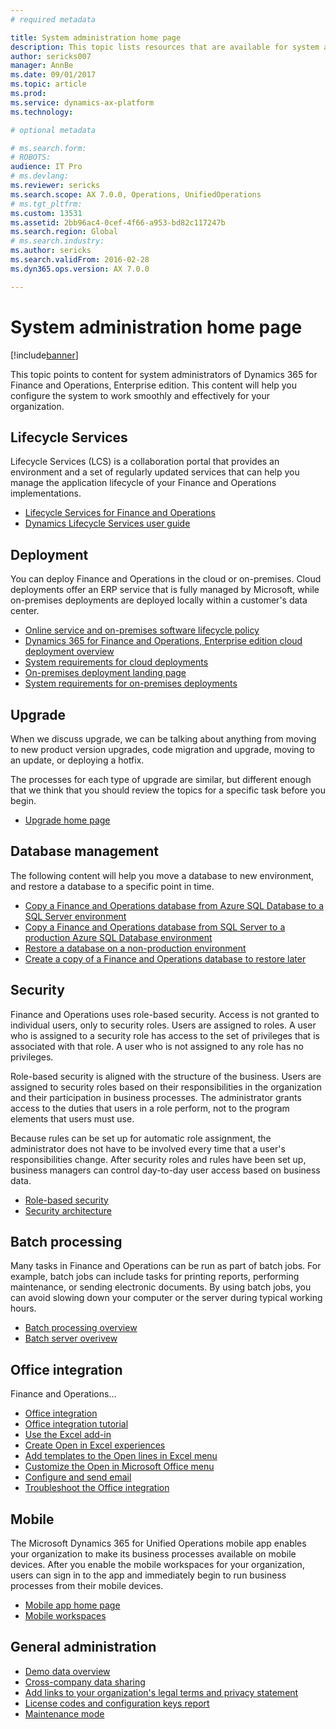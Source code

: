 ```yaml
---
# required metadata

title: System administration home page
description: This topic lists resources that are available for system administrators.
author: sericks007
manager: AnnBe
ms.date: 09/01/2017
ms.topic: article
ms.prod: 
ms.service: dynamics-ax-platform
ms.technology: 

# optional metadata

# ms.search.form: 
# ROBOTS: 
audience: IT Pro
# ms.devlang: 
ms.reviewer: sericks
ms.search.scope: AX 7.0.0, Operations, UnifiedOperations
# ms.tgt_pltfrm: 
ms.custom: 13531
ms.assetid: 2bb96ac4-0cef-4f66-a953-bd82c117247b
ms.search.region: Global
# ms.search.industry: 
ms.author: sericks
ms.search.validFrom: 2016-02-28
ms.dyn365.ops.version: AX 7.0.0

---
```


# System administration home page

[!include[banner](../includes/banner.md)]


This topic points to content for system administrators of Dynamics 365 for Finance and Operations, Enterprise edition. This content will help you configure the system to work smoothly and effectively for your organization.

Lifecycle Services
------------------
Lifecycle Services (LCS) is a collaboration portal that provides an environment and a set of regularly updated services that can help you manage the application lifecycle of your Finance and Operations implementations.

- [Lifecycle Services for Finance and Operations](../lifecycle-services/lcs.md)
- [Dynamics Lifecycle Services user guide](../lifecycle-services/lcs-user-guide.md)

## Deployment
You can deploy Finance and Operations in the cloud or on-premises. Cloud deployments offer an ERP service that is fully managed by Microsoft, while on-premises deployments are deployed locally within a customer's data center.

-   [Online service and on-premises software lifecycle policy](../migration-upgrade/versions-update-policy.md)
- [Dynamics 365 for Finance and Operations, Enterprise edition cloud deployment overview](../deployment/cloud-deployment-overview.md)
-   [System requirements for cloud deployments](../get-started/system-requirements.md)
- [On-premises deployment landing page](/deployment/on-premises-deployment-landing-page.md)
- [System requirements for on-premises deployments](../get-started/system-requirements-on-prem.md)


## Upgrade
When we discuss upgrade, we can be talking about anything from moving to new product version upgrades, code migration and upgrade, moving to an update, or deploying a hotfix.

The processes for each type of upgrade are similar, but different enough that we think that you should review the topics for a specific task before you begin.  

- [Upgrade home page](../migration-upgrade/upgrade-home-page.md)


## Database management
The following content will help you move a database to new environment, and restore a database to a specific point in time.

-   [Copy a Finance and Operations database from Azure SQL Database to a SQL Server environment](../database/copy-database-from-azure-sql-to-sql-server.md)
-   [Copy a Finance and Operations database from SQL Server to a production Azure SQL Database environment](../database/copy-database-from-sql-server-to-azure-sql.md)
-   [Restore a database on a non-production environment](../database/request-point-in-time-restore.md)
-   [Create a copy of a Finance and Operations database to restore later](../database/copy-operations-database.md)

## Security
Finance and Operations uses role-based security. Access is not granted to individual users, only to security roles. Users are assigned to roles. A user who is assigned to a security role has access to the set of privileges that is associated with that role. A user who is not assigned to any role has no privileges.

Role-based security is aligned with the structure of the business. Users are assigned to security roles based on their responsibilities in the organization and their participation in business processes. The administrator grants access to the duties that users in a role perform, not to the program elements that users must use.

Because rules can be set up for automatic role assignment, the administrator does not have to be involved every time that a user's responsibilities change. After security roles and rules have been set up, business managers can control day-to-day user access based on business data.

-   [Role-based security](role-based-security.md)
-   [Security architecture](security-architecture.md)

## Batch processing
Many tasks in Finance and Operations can be run as part of batch jobs. For example, batch jobs can include tasks for printing reports, performing maintenance, or sending electronic documents. By using batch jobs, you can avoid slowing down your computer or the server during typical working hours. 

- [Batch processing overview](batch-processing-overview.md)
- [Batch server overivew](batch-server-overview.md)

## Office integration
Finance and Operations...

- [Office integration](../office-integration/office-integration.md)
- [Office integration tutorial](../office-integration/office-integration-tutorial.md)
- [Use the Excel add-in](../office-integration/use-excel-add-in.md)
- [Create Open in Excel experiences](../office-integration/office-integration-edit-excel.md)
- [Add templates to the Open lines in Excel menu](../user-interface/add-templates-open-lines-excel-menu.md)
- [Customize the Open in Microsoft Office menu](../office-integration/customize-open-office-menu.md)
- [Configure and send email](/dynamics365/unified-operations/fin-and-ops/organization-administration/configure-email)
- [Troubleshoot the Office integration](../office-integration/office-integration-troubleshooting.md)


## Mobile
The Microsoft Dynamics 365 for Unified Operations mobile app enables your organization to make its business processes available on mobile devices. After you enable the mobile workspaces for your organization, users can sign in to the app and immediately begin to run business processes from their mobile devices. 

- [Mobile app home page](../mobile-apps/Mobile-app-home-page.md)
- [Mobile workspaces](../mobile-apps/mobile-workspaces-released.md)


## General administration
-   [Demo data overview](../get-started/demo-data.md)
-   [Cross-company data sharing](../sysadmin/cross-company-data-sharing.md)
- [Add links to your organization's legal terms and privacy statement](legal-terms-privacy-statement.md)
- [License codes and configuration keys report](license-codes-configuration-keys-report.md)
-   [Maintenance mode](maintenance-mode.md)




